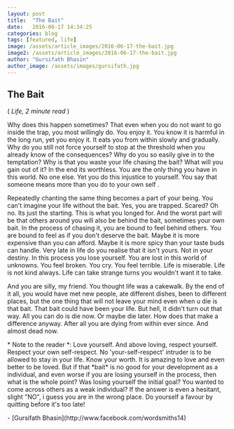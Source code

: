 ```yaml
---
layout: post
title:  "The Bait"
date:   2016-06-17 14:34:25
categories: blog
tags: [featured, life]
image: /assets/article_images/2016-06-17-the-bait.jpg
image2: /assets/article_images/2016-06-17-the-bait.jpg
author: "Gursifath Bhasin"
author_image: /assets/images/gursifath.jpg
---
```


<h2>The Bait</h2>
( <i>Life, 2 minute read </i> )
<p>Why does this happen sometimes? That even when you do not want to go inside the trap, you most willingly do. You enjoy it. You know it is harmful in the long run, yet you enjoy it. It eats you from within slowly and gradually. Why do you still not force yourself to stop at the threshold when you already know of the consequences? Why do you so easily give in to the temptation? Why is that you waste your life chasing the bait? What will you gain out of it? In the end its worthless. You are the only thing you have in this world. No one else. Yet you do this injustice to yourself. You say that someone means more than you do to your own self
.</p><p>Repeatedly chanting the same thing becomes a part of your being. You can't imagine your life without the bait. Yes, you are trapped. Scared? Oh no. Its just the starting. This is what you longed for. And the worst part will be that others around you will also be behind the bait, sometimes your own bait. In the process of chasing it, you are bound to feel behind others. You are bound to feel as if you don't deserve the bait. Maybe it is more expensive than you can afford. Maybe it is more spicy than your taste buds can handle. Very late in life do you realise that it isn't yours. Not in your destiny. In this process you lose yourself. You are lost in this world of unknowns. You feel broken. You cry. You feel terrible. Life is miserable. Life is not kind always. Life can take strange turns you wouldn't want it to take. </p><p>And you are silly, my friend. You thought life was a cakewalk. By the end of it all, you would have met new people, ate different dishes, been to different places, but the one thing that will not leave your mind even when u die is that bait. That bait could have been your life. But hell, it didn't turn out that way. All you can do is die now. Or maybe die later. How does that make a difference anyway. After all you are dying from within ever since. And almost dead now.</p>
<p>* Note to the reader *: Love yourself. And above loving, respect yourself. Respect your own self-respect. No 'your-self-respect' intruder is to be allowed to stay in your life. Know your worth. It is amazing to love and even better to be loved. But if that *bait* is no good for your development as a individual, and even worse if you are losing yourself in the process, then what is the whole point? Was losing yourself the initial goal? You wanted to come across others as a weak individual? If the answer is even a hesitant, slight "NO", i guess you are in the wrong place. Do yourself a favour by quitting before it's too late!</p>
- [Gursifath Bhasin](http://www.facebook.com/wordsmiths14)

